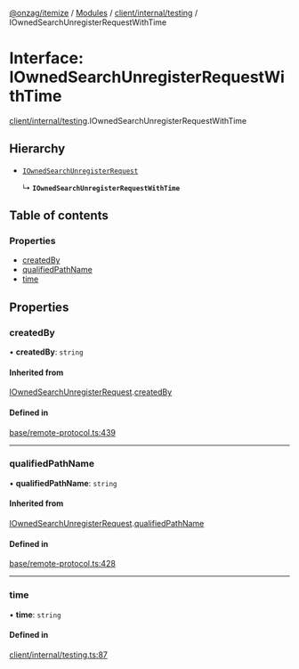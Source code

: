 [@onzag/itemize](../README.md) / [Modules](../modules.md) / [client/internal/testing](../modules/client_internal_testing.md) / IOwnedSearchUnregisterRequestWithTime

# Interface: IOwnedSearchUnregisterRequestWithTime

[client/internal/testing](../modules/client_internal_testing.md).IOwnedSearchUnregisterRequestWithTime

## Hierarchy

- [`IOwnedSearchUnregisterRequest`](base_remote_protocol.IOwnedSearchUnregisterRequest.md)

  ↳ **`IOwnedSearchUnregisterRequestWithTime`**

## Table of contents

### Properties

- [createdBy](client_internal_testing.IOwnedSearchUnregisterRequestWithTime.md#createdby)
- [qualifiedPathName](client_internal_testing.IOwnedSearchUnregisterRequestWithTime.md#qualifiedpathname)
- [time](client_internal_testing.IOwnedSearchUnregisterRequestWithTime.md#time)

## Properties

### createdBy

• **createdBy**: `string`

#### Inherited from

[IOwnedSearchUnregisterRequest](base_remote_protocol.IOwnedSearchUnregisterRequest.md).[createdBy](base_remote_protocol.IOwnedSearchUnregisterRequest.md#createdby)

#### Defined in

[base/remote-protocol.ts:439](https://github.com/onzag/itemize/blob/f2f29986/base/remote-protocol.ts#L439)

___

### qualifiedPathName

• **qualifiedPathName**: `string`

#### Inherited from

[IOwnedSearchUnregisterRequest](base_remote_protocol.IOwnedSearchUnregisterRequest.md).[qualifiedPathName](base_remote_protocol.IOwnedSearchUnregisterRequest.md#qualifiedpathname)

#### Defined in

[base/remote-protocol.ts:428](https://github.com/onzag/itemize/blob/f2f29986/base/remote-protocol.ts#L428)

___

### time

• **time**: `string`

#### Defined in

[client/internal/testing.ts:87](https://github.com/onzag/itemize/blob/f2f29986/client/internal/testing.ts#L87)
